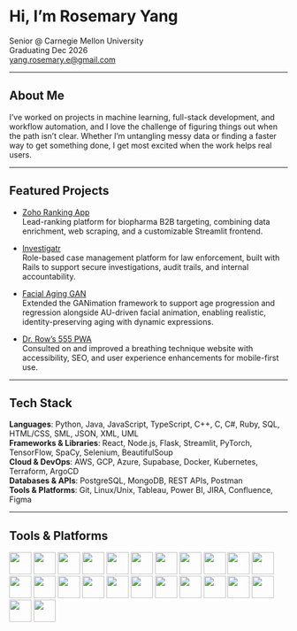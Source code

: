 # Hi, I’m Rosemary Yang  
Senior @ Carnegie Mellon University  
Graduating Dec 2026  
yang.rosemary.e@gmail.com  

---

## About Me

I’ve worked on projects in machine learning, full-stack development, and workflow automation, and I love the challenge of figuring things out when the path isn’t clear. Whether I’m untangling messy data or finding a faster way to get something done, I get most excited when the work helps real users.

---

## Featured Projects

- [Zoho Ranking App](https://github.com/rosyyang224/zoho-company-ranking-app)  
  Lead-ranking platform for biopharma B2B targeting, combining data enrichment, web scraping, and a customizable Streamlit frontend.  

- [Investigatr](https://github.com/rosyyang224/investigatr)  
  Role-based case management platform for law enforcement, built with Rails to support secure investigations, audit trails, and internal accountability.
  
- [Facial Aging GAN](https://github.com/rosyyang224/ganimation-age-extension)  
  Extended the GANimation framework to support age progression and regression alongside AU-driven facial animation, enabling realistic, identity-preserving aging with dynamic expressions.
  
- [Dr. Row’s 555 PWA](https://github.com/ajaphid/Dr-Rows-555)  
  Consulted on and improved a breathing technique website with accessibility, SEO, and user experience enhancements for mobile-first use.

---

## Tech Stack

**Languages**: Python, Java, JavaScript, TypeScript, C++, C, C#, Ruby, SQL, HTML/CSS, SML, JSON, XML, UML  
**Frameworks & Libraries**: React, Node.js, Flask, Streamlit, PyTorch, TensorFlow, SpaCy, Selenium, BeautifulSoup  
**Cloud & DevOps**: AWS, GCP, Azure, Supabase, Docker, Kubernetes, Terraform, ArgoCD  
**Databases & APIs**: PostgreSQL, MongoDB, REST APIs, Postman  
**Tools & Platforms**: Git, Linux/Unix, Tableau, Power BI, JIRA, Confluence, Figma  

---

## Tools & Platforms

<p align="left">
  <img src="https://cdn.jsdelivr.net/gh/devicons/devicon/icons/python/python-original.svg" width="40" />
  <img src="https://cdn.jsdelivr.net/gh/devicons/devicon/icons/java/java-original.svg" width="40" />
  <img src="https://cdn.jsdelivr.net/gh/devicons/devicon/icons/javascript/javascript-original.svg" width="40" />
  <img src="https://cdn.jsdelivr.net/gh/devicons/devicon/icons/typescript/typescript-original.svg" width="40" />
  <img src="https://cdn.jsdelivr.net/gh/devicons/devicon/icons/cplusplus/cplusplus-original.svg" width="40" />
  <img src="https://cdn.jsdelivr.net/gh/devicons/devicon/icons/csharp/csharp-original.svg" width="40" />
  <img src="https://cdn.jsdelivr.net/gh/devicons/devicon/icons/c/c-original.svg" width="40" />
  <img src="https://cdn.jsdelivr.net/gh/devicons/devicon/icons/ruby/ruby-original.svg" width="40" />
  <img src="https://cdn.jsdelivr.net/gh/devicons/devicon/icons/html5/html5-original.svg" width="40" />
  <img src="https://cdn.jsdelivr.net/gh/devicons/devicon/icons/css3/css3-original.svg" width="40" />
  <img src="https://cdn.jsdelivr.net/gh/devicons/devicon/icons/react/react-original.svg" width="40" />
  <img src="https://cdn.jsdelivr.net/gh/devicons/devicon/icons/nodejs/nodejs-original.svg" width="40" />
  <img src="https://cdn.jsdelivr.net/gh/devicons/devicon/icons/flask/flask-original.svg" width="40" />
  <img src="https://cdn.jsdelivr.net/gh/devicons/devicon/icons/pytorch/pytorch-original.svg" width="40" />
  <img src="https://cdn.jsdelivr.net/gh/devicons/devicon/icons/tensorflow/tensorflow-original.svg" width="40" />
  <img src="https://cdn.jsdelivr.net/gh/devicons/devicon/icons/selenium/selenium-original.svg" width="40" />
  <img src="https://cdn.jsdelivr.net/gh/devicons/devicon/icons/postgresql/postgresql-original.svg" width="40" />
  <img src="https://cdn.jsdelivr.net/gh/devicons/devicon/icons/mongodb/mongodb-original.svg" width="40" />
  <img src="https://cdn.jsdelivr.net/gh/devicons/devicon/icons/docker/docker-original.svg" width="40" />
  <img src="https://cdn.jsdelivr.net/gh/devicons/devicon/icons/kubernetes/kubernetes-plain.svg" width="40" />
  <img src="https://cdn.jsdelivr.net/gh/devicons/devicon/icons/googlecloud/googlecloud-original.svg" width="40" />
  <img src="https://cdn.jsdelivr.net/gh/devicons/devicon/icons/azure/azure-original.svg" width="40" />
  <img src="https://cdn.jsdelivr.net/gh/devicons/devicon/icons/git/git-original.svg" width="40" />
  <img src="https://cdn.jsdelivr.net/gh/devicons/devicon/icons/linux/linux-original.svg" width="40" />
</p>

